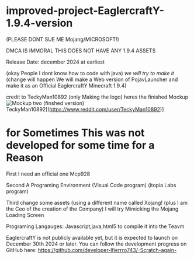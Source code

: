 # improved-project-EaglercraftY-1.9.4-version
(PLEASE DONT SUE ME Mojang/MICROSOFT!) 

DMCA IS IMMORAL 
THIS DOES NOT HAVE ANY 1.9.4 ASSETS

Release Date: december 2024 at earliest

(okay People I dont know how to code with java)
*we will try to make it*
(change will happen We will make a Web version of PojavLauncher and make it as an Official EaglercraftY Minecraft 1.9.4)

credit to TeckyMan10892 (only Making the logo)
heres the finished Mockup
![Mockup two (finshed version)](https://user-images.githubusercontent.com/67106394/236259698-52b920e6-c460-420c-bd15-761bf7a8fa1a.jpg)
TeckyMan10892[(https://www.reddit.com/user/TeckyMan10892)]

# for Sometimes This was not developed for some time for a Reason
First I need an official one Mcp928

Second A Programing Environment (Visual Code program) (itopia Labs program)

Third change some assets (using a different name called Xojang! (plus I am the Ceo of the creation of the Company)
I will try Mimicking the Mojang Loading Screen 

Programing Langauges:
Javascript,java,html5
to compile it into the Teavm















EaglercraftY is not publicly available yet, but it is expected to launch on December 30th 2024 or later. You can follow the development progress on GitHub here: https://github.com/developer-lfierrro743/-Scratch-again-
